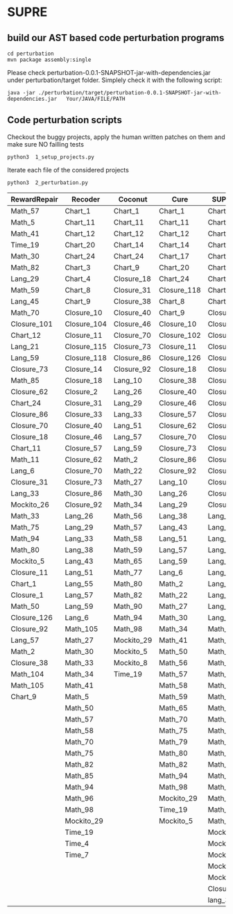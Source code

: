 # SUPRE


##  build our AST based code perturbation programs
 ```
cd perturbation
mvn package assembly:single
```
Please check perturbation-0.0.1-SNAPSHOT-jar-with-dependencies.jar under perturbation/target folder.
Simplely check it with the following script:
```
java -jar ./perturbation/target/perturbation-0.0.1-SNAPSHOT-jar-with-dependencies.jar   Your/JAVA/FILE/PATH
```

##  Code perturbation scripts
Checkout the buggy projects, apply the human written patches on them and make sure NO failling tests 
```
python3  1_setup_projects.py
```
Iterate each file of the considered projects
```
python3  2_perturbation.py
```




|RewardRepair|Recoder|Coconut|Cure|SUPREME|
|---|---|---|---|---|
|Math_57|Chart_1|Chart_1|Chart_1|Chart_1|
|Math_5|Chart_11|Chart_11|Chart_11|Chart_11|
|Math_41|Chart_12|Chart_12|Chart_12|Chart_14|
|Time_19|Chart_20|Chart_14|Chart_14|Chart_20|
|Math_30|Chart_24|Chart_24|Chart_17|Chart_24|
|Math_82|Chart_3|Chart_9|Chart_20|Chart_4|
|Lang_29|Chart_4|Closure_18|Chart_24|Chart_7|
|Math_59|Chart_8|Closure_31|Closure_118|Chart_8|
|Lang_45|Chart_9|Closure_38|Chart_8|Chart_9|
|Math_70|Closure_10|Closure_40|Chart_9|Closure_102|
|Closure_101|Closure_104|Closure_46|Closure_10|Closure_104|
|Chart_12|Closure_11|Closure_70|Closure_102|Closure_11|
|Lang_21|Closure_115|Closure_73|Closure_11|Closure_113|
|Lang_59|Closure_118|Closure_86|Closure_126|Closure_115|
|Closure_73|Closure_14|Closure_92|Closure_18|Closure_118|
|Math_85|Closure_18|Lang_10|Closure_38|Closure_126|
|Closure_62|Closure_2|Lang_26|Closure_40|Closure_13|
|Chart_24|Closure_31|Lang_29|Closure_46|Closure_18|
|Closure_86|Closure_33|Lang_33|Closure_57|Closure_31|
|Closure_70|Closure_40|Lang_51|Closure_62|Closure_40|
|Closure_18|Closure_46|Lang_57|Closure_70|Closure_46|
|Chart_11|Closure_57|Lang_59|Closure_73|Closure_57|
|Math_11|Closure_62|Math_2|Closure_86|Closure_62|
|Lang_6|Closure_70|Math_22|Closure_92|Closure_70|
|Closure_31|Closure_73|Math_27|Lang_10|Closure_73|
|Lang_33|Closure_86|Math_30|Lang_26|Closure_86|
|Mockito_26|Closure_92|Math_34|Lang_29|Closure_92|
|Math_33|Lang_26|Math_56|Lang_38|Lang_10|
|Math_75|Lang_29|Math_57|Lang_43|Lang_21|
|Math_94|Lang_33|Math_58|Lang_51|Lang_26|
|Math_80|Lang_38|Math_59|Lang_57|Lang_43|
|Mockito_5|Lang_43|Math_65|Lang_59|Lang_51|
|Closure_11|Lang_51|Math_77|Lang_6|Lang_55|
|Chart_1|Lang_55|Math_80|Math_2|Lang_57|
|Closure_1|Lang_57|Math_82|Math_22|Lang_59|
|Math_50|Lang_59|Math_90|Math_27|Lang_6|
|Closure_126|Lang_6|Math_94|Math_30|Lang_8|
|Closure_92|Math_105|Math_98|Math_34|Math_104|
|Lang_57|Math_27|Mockito_29|Math_41|Math_22|
|Math_2|Math_30|Mockito_5|Math_50|Math_30|
|Closure_38|Math_33|Mockito_8|Math_56|Math_41|
|Math_104|Math_34|Time_19|Math_57|Math_46|
|Math_105|Math_41||Math_58|Math_49|
|Chart_9|Math_5||Math_59|Math_5|
||Math_50||Math_65|Math_50|
||Math_57||Math_70|Math_57|
||Math_58||Math_75|Math_70|
||Math_70||Math_79|Math_72|
||Math_75||Math_80|Math_75|
||Math_82||Math_82|Math_77|
||Math_85||Math_94|Math_79|
||Math_94||Math_98|Math_80|
||Math_96||Mockito_29|Math_82|
||Math_98||Time_19|Math_85|
||Mockito_29||Mockito_5|Math_98|
||Time_19|||Mockito_26|
||Time_4|||Mockito_29|
||Time_7|||Mockito_34|
|||||Mockito_5|
|||||Mockito_8|
|||||Closure_38|
|||||lang_33|

